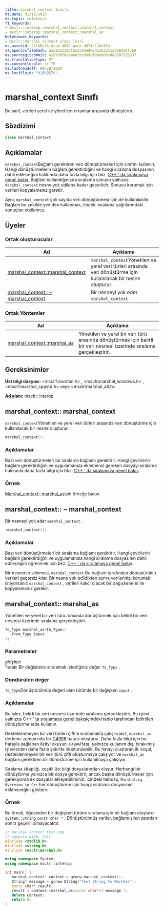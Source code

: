 ```yaml
---
title: marshal_context Sınıfı
ms.date: 01/16/2019
ms.topic: reference
f1_keywords:
- msclr::interop::marshal_context::marshal_context
- msclr::interop::marshal_context::marshal_as
helpviewer_keywords:
- msclr::marshal_context class [C++]
ms.assetid: 241b0cf6-4ca4-4812-aaee-d671c11dc034
ms.openlocfilehash: aa5935332cfa12c02e8084136a311a7593a4f3b9
ms.sourcegitcommit: a1676bf6caae05ecd698f26ed80c08828722b237
ms.translationtype: MT
ms.contentlocale: tr-TR
ms.lasthandoff: 09/29/2020
ms.locfileid: "91508579"
---
```

# <a name="marshal_context-class"></a>marshal_context Sınıfı

Bu sınıf, verileri yerel ve yönetilen ortamlar arasında dönüştürür.

## <a name="syntax"></a>Sözdizimi

```cpp
class marshal_context
```

## <a name="remarks"></a>Açıklamalar

`marshal_context`Bağlam gerektiren veri dönüştürmeleri için sınıfını kullanın. Hangi dönüştürmelerin bağlam gerektirdiğini ve hangi sıralama dosyasının dahil edileceğini hakkında daha fazla bilgi için bkz. [C++ ' da sıralamaya genel bakış](../dotnet/overview-of-marshaling-in-cpp.md). Bağlam kullandığınızda sıralama sonucu yalnızca `marshal_context` nesne yok edilene kadar geçerlidir. Sonucu korumak için verileri kopyalamanız gerekir.

Aynı, `marshal_context` çok sayıda veri dönüştürmesi için de kullanılabilir. Bağlam bu şekilde yeniden kullanmak, önceki sıralama çağrılarındaki sonuçları etkilemez.

## <a name="members"></a>Üyeler

### <a name="public-constructors"></a>Ortak oluşturucular

|Ad|Açıklama|
|---------|-----------|
|[marshal_context::marshal_context](#marshal-context)|`marshal_context`Yönetilen ve yerel veri türleri arasında veri dönüştürme için kullanılacak bir nesne oluşturur.|
|[marshal_context:: ~ marshal_context](#tilde-marshal-context)|Bir nesneyi yok eder `marshal_context` .|

### <a name="public-methods"></a>Ortak Yöntemler

|Ad|Açıklama|
|---------|-----------|
|[marshal_context::marshal_as](#marshal-as)|Yönetilen ve yerel bir veri türü arasında dönüştürmek için belirli bir veri nesnesi üzerinde sıralama gerçekleştirir.|

## <a name="requirements"></a>Gereksinimler

**Üst bilgi dosyası:** \<msclr\marshal.h> , \<msclr\marshal_windows.h> , \<msclr\marshal_cppstd.h> veya \<msclr\marshal_atl.h>

**Ad alanı:** msclr:: Interop

## <a name="marshal_contextmarshal_context"></a><a name="marshal-context"></a> marshal_context:: marshal_context

`marshal_context`Yönetilen ve yerel veri türleri arasında veri dönüştürme için kullanılacak bir nesne oluşturur.

```cpp
marshal_context();
```

### <a name="remarks"></a>Açıklamalar

Bazı veri dönüştürmeleri bir sıralama bağlamı gerektirir. Hangi çevirilerin bağlam gerektirdiğini ve uygulamanıza eklemeniz gereken dosyayı sıralama hakkında daha fazla bilgi için bkz. [C++ ' da sıralamaya genel bakış](../dotnet/overview-of-marshaling-in-cpp.md).

### <a name="example"></a>Örnek

[Marshal_context:: marshal_as](#marshal-as)için örneğe bakın.

## <a name="marshal_contextmarshal_context"></a><a name="tilde-marshal-context"></a> marshal_context:: ~ marshal_context

Bir nesneyi yok eder `marshal_context` .

```cpp
~marshal_context();
```

### <a name="remarks"></a>Açıklamalar

Bazı veri dönüştürmeleri bir sıralama bağlamı gerektirir. Hangi çevirilerin bağlam gerektirdiğini ve uygulamanıza hangi sıralama dosyasının dahil edileceğini öğrenmek için bkz. [C++ ' da sıralamaya genel bakış](../dotnet/overview-of-marshaling-in-cpp.md) .

Bir nesnenin silinmesi, `marshal_context` Bu bağlam tarafından dönüştürülen verileri geçersiz kılar. Bir nesne yok edildikten sonra verilerinizi korumak istiyorsanız `marshal_context` , verileri kalıcı olacak bir değişkene el ile kopyalamanız gerekir.

## <a name="marshal_contextmarshal_as"></a><a name="marshal-as"></a> marshal_context:: marshal_as

Yönetilen ve yerel bir veri türü arasında dönüştürmek için belirli bir veri nesnesi üzerinde sıralama gerçekleştirir.

```cpp
To_Type marshal_as<To_Type>(
   From_Type input
);
```

### <a name="parameters"></a>Parametreler

*girişinin*<br/>
'ndaki Bir değişkene sıralamak istediğiniz değer `To_Type` .

### <a name="return-value"></a>Döndürülen değer

`To_Type`Dönüştürülmüş değeri olan türünde bir değişken `input` .

### <a name="remarks"></a>Açıklamalar

Bu işlev, belirli bir veri nesnesi üzerinde sıralama gerçekleştirir. Bu işlevi yalnızca [C++ ' ta sıralamaya genel bakış](../dotnet/overview-of-marshaling-in-cpp.md)içindeki tablo tarafından belirtilen dönüştürmelerde kullanın.

Desteklenmeyen bir veri türleri çiftini sıralamakta çalışırsanız, `marshal_as` derleme zamanında bir [C4996](../error-messages/compiler-warnings/compiler-warning-level-3-c4996.md) hatası oluşturur. Daha fazla bilgi için bu hatayla sağlanan iletiyi okuyun. `C4996`Hata, yalnızca kullanım dışı bırakılmış işlevlerden daha fazla şekilde oluşturulabilir. Bu hatayı oluşturan iki koşul, desteklenmeyen bir veri türü çifti oluşturmaya çalışıyor ve `marshal_as` bağlam gerektiren bir dönüştürme için kullanılmaya çalışıyor.

Sıralama kitaplığı, çeşitli üst bilgi dosyalarından oluşur. Herhangi bir dönüştürme yalnızca bir dosya gerektirir, ancak başka dönüştürmeler için gerekiyorsa ek dosyalar ekleyebilirsiniz. İçindeki tablosu, `Marshaling Overview in C++` her dönüştürme için hangi sıralama dosyasının ekleneceğini gösterir.

### <a name="example"></a>Örnek

Bu örnek, öğesinden bir değişken türüne sıralama için bir bağlam oluşturur `System::String` `const char *` . Dönüştürülmüş veriler, bağlamı silen satırdan sonra geçerli olmayacaktır.

```cpp
// marshal_context_test.cpp
// compile with: /clr
#include <stdlib.h>
#include <string.h>
#include <msclr\marshal.h>

using namespace System;
using namespace msclr::interop;

int main() {
   marshal_context^ context = gcnew marshal_context();
   String^ message = gcnew String("Test String to Marshal");
   const char* result;
   result = context->marshal_as<const char*>( message );
   delete context;
   return 0;
}
```
